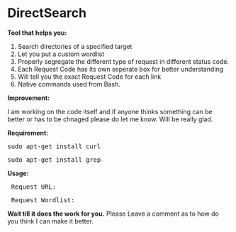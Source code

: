# DirectSearch

<b>Tool that helps you:</b>
 
1. Search directories of a specified target
2. Let you put a custom wordlist
3. Properly segregate the different type of request in different status code.
4. Each Request Code has its own seperate box for better understanding
5. Will tell you the exact Request Code for each link
6. Native commands used from Bash.

<b>Improvement:</b>

I am working on the code itself and if anyone thinks something can be better
or has to be chnaged please do let me know. Will be really glad.

<b>Requirement:</b>

<pre>sudo apt-get install curl</pre>
<pre>sudo apt-get install grep</pre>

<b>Usage:</b>
<pre> Request URL:  </pre>
<pre> Request Wordlist:  </pre>
  
<b>Wait till it does the work for you.</b>
Please Leave a comment as to how do you think I can make it better.
